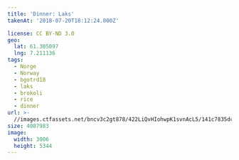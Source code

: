 ```yaml
---
title: 'Dinner: Laks'
takenAt: '2018-07-20T18:12:24.000Z'

license: CC BY-ND 3.0
geo:
  lat: 61.305097
  lng: 7.211136
tags:
  - Norge
  - Norway
  - bgotrd18
  - laks
  - brokoli
  - rice
  - dinner
url: >-
  //images.ctfassets.net/bncv3c2gt878/422LiQvHIohwpK1svnAcL5/141c7835dcd9d84d57f83300a5ae072f/dinner-laks_42051167550_o
size: 4087983
image:
  width: 3006
  height: 5344
---
```


